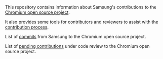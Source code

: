 This repository contains information about Samsung's contributions to the [Chromium open source project](http://www.chromium.org/Home).

It also provides some tools for contributors and reviewers to assist with the [contribution process](http://www.chromium.org/developers/contributing-code).

List of [commits](commits.html) from Samsung to the Chromium open source project.

List of [pending contributions](reviews.html) under code review to the Chromium open source project.
